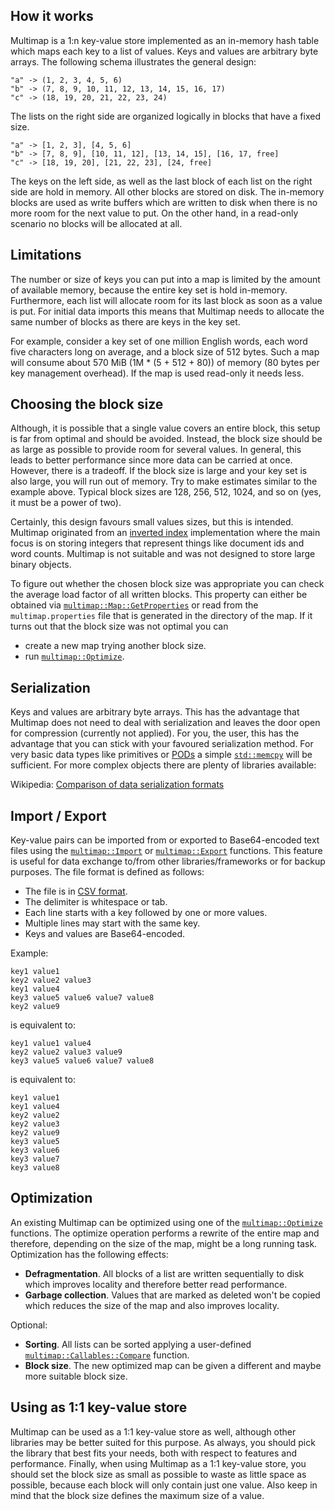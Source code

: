 ## How it works

Multimap is a 1:n key-value store implemented as an in-memory hash table which maps each key to a list of values. Keys and values are arbitrary byte arrays. The following schema illustrates the general design:

```
"a" -> (1, 2, 3, 4, 5, 6)
"b" -> (7, 8, 9, 10, 11, 12, 13, 14, 15, 16, 17)
"c" -> (18, 19, 20, 21, 22, 23, 24)
```

The lists on the right side are organized logically in blocks that have a fixed size.

```
"a" -> [1, 2, 3], [4, 5, 6]
"b" -> [7, 8, 9], [10, 11, 12], [13, 14, 15], [16, 17, free]
"c" -> [18, 19, 20], [21, 22, 23], [24, free]
```

The keys on the left side, as well as the last block of each list on the right side are hold in memory. All other blocks are stored on disk. The in-memory blocks are used as write buffers which are written to disk when there is no more room for the next value to put. On the other hand, in a read-only scenario no blocks will be allocated at all.

## Limitations

The number or size of keys you can put into a map is limited by the amount of available memory, because the entire key set is hold in-memory. Furthermore, each list will allocate room for its last block as soon as a value is put. For initial data imports this means that Multimap needs to allocate the same number of blocks as there are keys in the key set.

For example, consider a key set of one million English words, each word five characters long on average, and a block size of 512 bytes. Such a map will consume about 570 MiB (1M * (5 + 512 + 80)) of memory (80 bytes per key management overhead). If the map is used read-only it needs less.

## Choosing the block size

Although, it is possible that a single value covers an entire block, this setup is far from optimal and should be avoided. Instead, the block size should be as large as possible to provide room for several values. In general, this leads to better performance since more data can be carried at once. However, there is a tradeoff. If the block size is large and your key set is also large, you will run out of memory. Try to make estimates similar to the example above. Typical block sizes are 128, 256, 512, 1024, and so on (yes, it must be a power of two).

Certainly, this design favours small values sizes, but this is intended. Multimap originated from an [inverted index](https://en.wikipedia.org/wiki/Inverted_index) implementation where the main focus is on storing integers that represent things like document ids and word counts. Multimap is not suitable and was not designed to store large binary objects.

To figure out whether the chosen block size was appropriate you can check the average load factor of all written blocks. This property can either be obtained via [`multimap::Map::GetProperties`](cppreference.md#mapgetproperties) or read from the `multimap.properties` file that is generated in the directory of the map. If it turns out that the block size was not optimal you can

* create a new map trying another block size.
* run [`multimap::Optimize`](cppreference.md#optimize).

## Serialization

Keys and values are arbitrary byte arrays. This has the advantage that Multimap does not need to deal with serialization and leaves the door open for compression (currently not applied). For you, the user, this has the advantage that you can stick with your favoured serialization method. For very basic data types like primitives or [PODs](http://en.cppreference.com/w/cpp/concept/PODType) a simple [`std::memcpy`](http://en.cppreference.com/w/cpp/string/byte/memcpy) will be sufficient. For more complex objects there are plenty of libraries available:

Wikipedia: [Comparison of data serialization formats](https://en.wikipedia.org/wiki/Comparison_of_data_serialization_formats)

## Import / Export

Key-value pairs can be imported from or exported to Base64-encoded text files using the [`multimap::Import`](cppreference.md#import) or [`multimap::Export`](cppreference.md#export) functions. This feature is useful for data exchange to/from other libraries/frameworks or for backup purposes. The file format is defined as follows:

* The file is in [CSV format](https://en.wikipedia.org/wiki/Comma-separated_values).
* The delimiter is whitespace or tab.
* Each line starts with a key followed by one or more values.
* Multiple lines may start with the same key.
* Keys and values are Base64-encoded.

Example:

```text
key1 value1
key2 value2 value3
key1 value4
key3 value5 value6 value7 value8
key2 value9
```

is equivalent to:

```text
key1 value1 value4
key2 value2 value3 value9
key3 value5 value6 value7 value8
```

is equivalent to:

```text
key1 value1
key1 value4
key2 value2
key2 value3
key2 value9
key3 value5
key3 value6
key3 value7
key3 value8
```

## Optimization

An existing Multimap can be optimized using one of the [`multimap::Optimize`](cppreference.md#optimize) functions. The optimize operation performs a rewrite of the entire map and therefore, depending on the size of the map, might be a long running task. Optimization has the following effects:

* **Defragmentation**. All blocks of a list are written sequentially to disk which improves locality and therefore better read performance.
* **Garbage collection**. Values that are marked as deleted won't be copied which reduces the size of the map and also improves locality.

Optional:

* **Sorting**. All lists can be sorted applying a user-defined [`multimap::Callables::Compare`](cppreference.md#callables-compare) function.
* **Block size**. The new optimized map can be given a different and maybe more suitable block size.

## Using as 1:1 key-value store

Multimap can be used as a 1:1 key-value store as well, although other libraries may be better suited for this purpose. As always, you should pick the library that best fits your needs, both with respect to features and performance. Finally, when using Multimap as a 1:1 key-value store, you should set the block size as small as possible to waste as little space as possible, because each block will only contain just one value. Also keep in mind that the block size defines the maximum size of a value.

<!--
## Benchmarks
## Set Operations
-->

